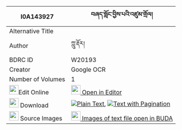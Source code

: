 |I0A143927|བཞད་སློང་བྱིས་པའི་འཛུམ་གྲོལ། 
| --- | --- 
|Alternative Title |
|Author| ཀླུ་རྡོར།
|BDRC ID | W20193
|Creator | Google OCR
|Number of Volumes| 1
|<img width="25" src="https://img.icons8.com/color/25/000000/edit-property.png">Edit Online| [<img width="25" src="https://avatars.githubusercontent.com/u/45091458?s=200&v=4"> Open in Editor](http://editor.openpecha.org/I0A143927)
|<img width="25" src="https://img.icons8.com/fluent/48/000000/download-2.png"/>  Download | [![](https://img.icons8.com/color/20/000000/txt.png)Plain Text](https://github.com/Openpecha/I0A143927/releases/download/v1/shye_long_jipa_i_dzum_drol_plain_I0A143927.zip), [![](https://img.icons8.com/color/20/000000/txt.png)Text with Pagination](https://github.com/Openpecha/I0A143927/releases/download/v1/shye_long_jipa_i_dzum_drol_pages_I0A143927.zip)
|<img width="25" src="https://img.icons8.com/plasticine/100/000000/pictures-folder.png"/>  Source Images | [<img width="25" src="https://library.bdrc.io/icons/BUDA-small.svg"> Images of text file open in BUDA](https://library.bdrc.io/show/bdr:W20193)